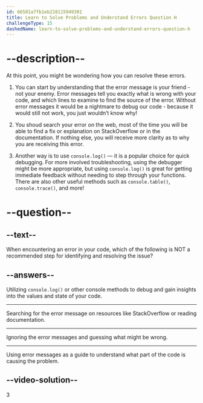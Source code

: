 ```yaml
---
id: 66581a7fb1eb228115949301
title: Learn to Solve Problems and Understand Errors Question H
challengeType: 15
dashedName: learn-to-solve-problems-and-understand-errors-question-h
---
```


# --description--

At this point, you might be wondering how you can resolve these errors.

1. You can start by understanding that the error message is your friend - not your enemy. Error messages tell you exactly what is wrong with your code, and which lines to examine to find the source of the error. Without error messages it would be a nightmare to debug our code - because it would still not work, you just wouldn’t know why!

1. You shoud search your error on the web, most of the time you will be able to find a fix or explanation on StackOverflow or in the documentation. If nothing else, you will receive more clarity as to why you are receiving this error.

1. Another way is to use `console.log()` — it is a popular choice for quick debugging. For more involved troubleshooting, using the debugger might be more appropriate, but using `console.log()` is great for getting immediate feedback without needing to step through your functions. There are also other useful methods such as `console.table()`, `console.trace()`, and more!

# --question--

## --text--

When encountering an error in your code, which of the following is NOT a recommended step for identifying and resolving the issue?

## --answers--

Utilizing `console.log()` or other console methods to debug and gain insights into the values and state of your code.

---

Searching for the error message on resources like StackOverflow or reading documentation.

---

Ignoring the error messages and guessing what might be wrong.

---

Using error messages as a guide to understand what part of the code is causing the problem.

## --video-solution--

3
